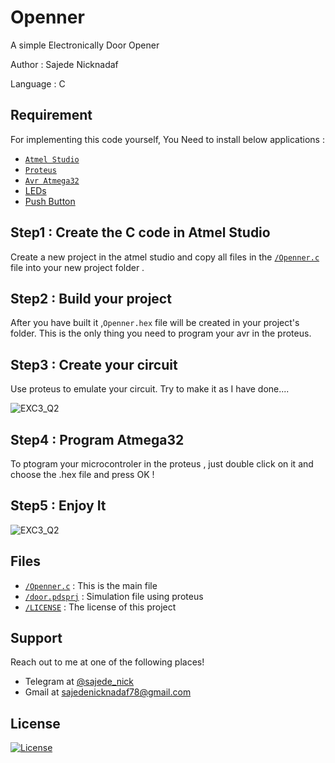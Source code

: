 # Openner

A simple Electronically Door Opener

Author : Sajede Nicknadaf

Language : C

## **Requirement**

For implementing this code yourself, You Need to install below applications :

- <a href="https://www.microchip.com/mplab/avr-support/atmel-studio-7">`Atmel Studio`</a> 
- <a href="https://www.labcenter.com/downloads/">`Proteus`</a> 
- <a href="https://www.amazon.com/ATMEGA32-16PU-Microcontroller-System-Programmable-ATMEGA/dp/B071VYGJB9">`Avr Atmega32`</a>
- <a href="https://www.amazon.com/DiCUNO-450pcs-Emitting-Assorted-Yellow/dp/B072B75W79?ref_=ast_slp_dp">LEDs</a>
- <a href="https://www.amazon.com/100pcs-Momentary-Tactile-Button-6x6x5mm/dp/B0814G432F/ref=sr_1_5?crid=1DVKGK9CIDSEK&keywords=micro+push+button+switch+on+off&qid=1578182677&sprefix=push+button+switch+on+off+%2Caps%2C367&sr=8-5">Push Button</a>


## Step1 : Create the C code in Atmel Studio

Create a new project in the atmel studio and copy all files in the <a href="https://github.com/SajedeNick/Openner/blob/master/Openner.c">`/Openner.c`</a> file into your new project folder .


## Step2 : Build your project

After you have built it ,`Openner.hex` file will be created in your project's folder. This is the only thing you need to program your avr in the proteus.


## Step3 : Create your circuit

Use proteus to emulate your circuit. Try to make it as I have done....

![EXC3_Q2](https://user-images.githubusercontent.com/59505261/71773145-bc478a80-2f6c-11ea-84bf-e992d058d02a.png)


## Step4 : Program Atmega32

To ptogram your microcontroler in the proteus , just double click on it and choose the .hex file and press OK !


## Step5 : Enjoy It

![EXC3_Q2](https://user-images.githubusercontent.com/59505261/71773148-cec1c400-2f6c-11ea-8764-4c4150ac5ae6.gif)



## **Files**
- <a href="https://github.com/SajedeNick/Openner/blob/master/Openner.c">`/Openner.c`</a> : This is the main file
- <a href="https://github.com/SajedeNick/Openner/blob/master/door.pdsprj">`/door.pdsprj`</a> : Simulation file using proteus
- <a href="https://github.com/SajedeNick/Openner/blob/master/LICENSE">`/LICENSE`</a> : The license of this project



## **Support**

Reach out to me at one of the following places!

- Telegram at <a href="https://t.me/sajedi_nick" target="_blank">@sajede_nick</a>
- Gmail at <a href="mailto:sajedenicknadaf78@gmail.com" target="_blank">sajedenicknadaf78@gmail.com</a>

## **License**

[![License](https://img.shields.io/:license-mit-blue.svg?style=flat-square)](http://badges.mit-license.org)
